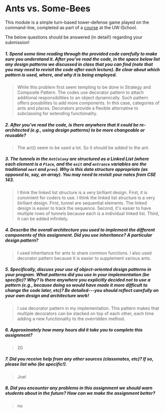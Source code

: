 # Ants vs. Some-Bees

This module is a simple turn-based tower-defense game played on the command-line, completed as part of a [course](http://arch-joelross.rhcloud.com/) at the UW ISchool. 

The below questions should be answered (in detail!) regarding your submission!


##### 1. Spend some time reading through the provided code _carefully_ to make sure you understand it. After you've read the code, in the space below list any _design patterns_ we discussed in class that you can find (note that you may need to revisit the code after each lecture). Be clear about which pattern is used, where, and _why it is being employed_.
> While this problem first seem tempting to be done in Strategy and Composite Pattern. The codes use decorator pattern to attach additional responsibilities to an object dynamically. Such pattern offers possbilites to add more components. In this case, categories of ants and places. Decorators provide a flexible alternative to subclassing for extending functionality.  

##### 2. After you've read the code, is there anywhere that it could be re-architected (e.g., using design patterns) to be more changeable or reusable? 
> The act() seem to be used a lot. So it should be added to the ant.


##### 3. The tunnels in the `AntColony` are structured as a ___Linked List___ (where each element is a `Place`, and the `exit` and `entrance` variables are the traditional `next` and `prev`). Why is this data structure appropriate (as opposed to, say, an array). _You may need to revisit your notes from CSE 143._
> I think the linked list structure is a very birlliant design. First, it is convinient for coders to use. I think the linked list structure is a very birlliant design. First, tunnel are sequential elements. The linked design is easier to track the sequence. Second, it's easier to have multiple rows of tunnels because each is a individual linked list. Third, it can be added infinitely.


##### 4. Describe the overall architecture you used to implement the different components of this assignment. Did you use inheritance? A particular design pattern?
> I used inheritance for ants to share common functions. I also used decorator pattern because it is easier to supplement various ants. 


##### 5. Specifically, discuss your use of object-oriented design patterns in your program. What patterns did you use in your implementation (be specific)? Why? Is there anywhere you explicitly decided _not_ to use a pattern (e.g., because doing so would have made it more difficult to change the code later, etc)? Be detailed---you should reflect carefully on your own design and architecture work!
> I use decorator pattern in my implementation. This pattern makes that multiple decorators can be stacked on top of each other, each time adding a new functionality to the overridden method.


##### 6. Approximately how many hours did it take you to complete this assignment? #####
> 20


##### 7. Did you receive help from any other sources (classmates, etc)? If so, please list who (be specific!). #####
> Joel


##### 8. Did you encounter any problems in this assignment we should warn students about in the future? How can we make the assignment better? #####
>no

